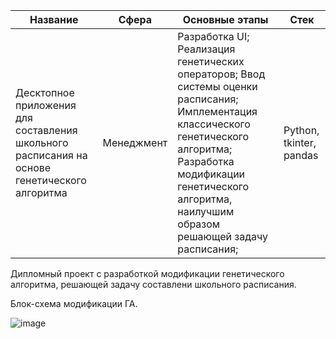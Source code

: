 Название | Сфера | Основные этапы | Стек 
--- | --- | --- | --- |
Десктопное приложения для составления школьного расписания на основе генетического алгоритма | Менеджмент | Разработка UI; Реализация генетических операторов; Ввод системы оценки расписания; Имплементация классического генетического алгоритма; Разработка модификации генетического алгоритма, наилучшим образом решающей задачу распиcания; | Python, tkinter, pandas

Дипломный проект с разработкой модификации генетического алгоритма, решающей задачу составлени школьного расписания. 

Блок-схема модификации ГА.

![image](https://github.com/aslanova8/school_schedule/assets/102758796/b24fd75e-7843-4468-a360-0f5a63d49775)

